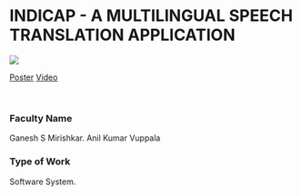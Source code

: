 # INDICAP - A MULTILINGUAL SPEECH TRANSLATION APPLICATION

![](04.%20INDICAP%20-%20A%20MULTILINGUAL%20SPEECH%20TRANSLATION%20APPLICATION.png)



[Poster](04.%20INDICAP%20-%20A%20MULTILINGUAL%20SPEECH%20TRANSLATION%20APPLICATION.pdf)
[Video](https://rndshowcase.iiit.ac.in/tto/TTO_website_data/Videos/82.mp4)

<br>


### Faculty Name

Ganesh S Mirishkar. Anil Kumar Vuppala


### Type of Work

Software System.
